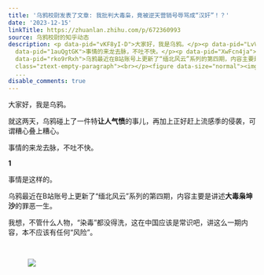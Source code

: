```yaml
---
title: '乌鸦校尉发表了文章: 我批判大毒枭，竟被逆天营销号辱骂成“汉奸”！？'
date: '2023-12-15'
linkTitle: https://zhuanlan.zhihu.com/p/672360993
source: 乌鸦校尉的知乎动态
description: <p data-pid="vKF8yI-D">大家好，我是乌鸦。</p><p data-pid="LvVQ0qQH">就这两天，乌鸦碰上了一件特<b>让人气愤</b>的事儿，再加上正好赶上流感季的侵袭，可谓糟心叠上糟心。</p><p
  data-pid="1auQgtGK">事情的来龙去脉，不吐不快。</p><p data-pid="XwFcn4ja"><b>1</b></p><p data-pid="lvo6IlCq">事情是这样的。</p><p
  data-pid="rko9rRxh">乌鸦最近在B站账号上更新了“缅北风云”系列的第四期，内容主要是讲述<b>大毒枭坤沙</b>的罪恶一生。</p><p data-pid="4m79E2VW">我想，不管什么人物，“染毒”都没得洗，这在中国应该是常识吧，讲这么一期内容，本不应该有任何“风险”。</p><p
  class="ztext-empty-paragraph"><br></p><figure data-size="normal"><img src="https://pic4.zhimg.com/v2-a0434562b3f46c6577097c965e0a0f7f_1440w.jpg"
  ...
disable_comments: true
---
```

<p data-pid="vKF8yI-D">大家好，我是乌鸦。</p><p data-pid="LvVQ0qQH">就这两天，乌鸦碰上了一件特<b>让人气愤</b>的事儿，再加上正好赶上流感季的侵袭，可谓糟心叠上糟心。</p><p data-pid="1auQgtGK">事情的来龙去脉，不吐不快。</p><p data-pid="XwFcn4ja"><b>1</b></p><p data-pid="lvo6IlCq">事情是这样的。</p><p data-pid="rko9rRxh">乌鸦最近在B站账号上更新了“缅北风云”系列的第四期，内容主要是讲述<b>大毒枭坤沙</b>的罪恶一生。</p><p data-pid="4m79E2VW">我想，不管什么人物，“染毒”都没得洗，这在中国应该是常识吧，讲这么一期内容，本不应该有任何“风险”。</p><p class="ztext-empty-paragraph"><br></p><figure data-size="normal"><img src="https://pic4.zhimg.com/v2-a0434562b3f46c6577097c965e0a0f7f_1440w.jpg" ...